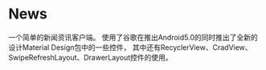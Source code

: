 # News
一个简单的新闻资讯客户端。
使用了谷歌在推出Android5.0的同时推出了全新的设计Material Design包中的一些控件，
其中还有RecyclerView、CradView、SwipeRefreshLayout、DrawerLayout控件的使用。
